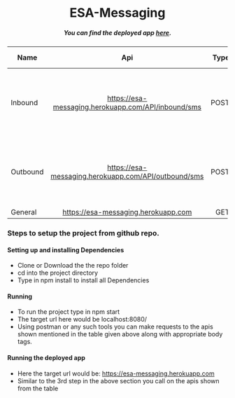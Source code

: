 # <div align="center">ESA-Messaging</div>

##### <div align="center"> You can find the deployed app [here]. </div>
[here]: https://esa-messaging.herokuapp.com/

| Name        | Api           | Type |Body Parameters|
| ------------- |:-------------:| --------:|-----:|
| Inbound      | https://esa-messaging.herokuapp.com/API/inbound/sms | POST | <ul align="left"><li>from: Number</li><li>to: Number</li><li>text: String</li></ul> |
| Outbound      |    https://esa-messaging.herokuapp.com/API/outbound/sms   | POST | <ul align="left"><li>from: Number</li><li>to: Number</li><li>text: String</li></ul> |
| General |   https://esa-messaging.herokuapp.com    | GET | |

### Steps to setup the project from github repo.

#### Setting up and installing Dependencies 

* Clone or Download the the repo folder
* cd into the project directory
* Type in npm install to install all Dependencies

#### Running

* To run the project type in npm start
* The target url here would be localhost:8080/
* Using postman or any such tools you can make requests to the apis shown mentioned in the table given above along with appropriate body tags.
  
#### Running the deployed app

* Here the target url would be: https://esa-messaging.herokuapp.com
* Similar to the 3rd step in the above section you call on the apis shown from the table




